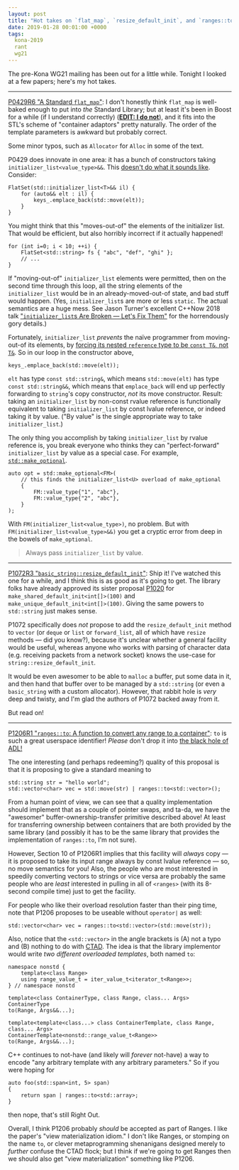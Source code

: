 ```yaml
---
layout: post
title: "Hot takes on `flat_map`, `resize_default_init`, and `ranges::to`"
date: 2019-01-28 00:01:00 +0000
tags:
  kona-2019
  rant
  wg21
---
```


The pre-Kona WG21 mailing has been out for a little while. Tonight I looked at a few papers;
here's my hot takes.

----

[P0429R6 "A Standard `flat_map`"](http://www.open-std.org/jtc1/sc22/wg21/docs/papers/2019/p0429r6.pdf):
I don't honestly think `flat_map` is well-baked enough to put into _the_ Standard Library; but at least
it's been in Boost for a while (if I understand correctly)
(<b>[EDIT: I do not](/blog/2019/01/29/contra-flat-map)</b>), and it fits into the STL's scheme of
"container adaptors" pretty naturally. The order of the template parameters is awkward but probably
correct.

Some minor typos, such as `Allocator` for `Alloc` in some of the text.

P0429 does innovate in one area: it has a bunch of constructors taking `initializer_list<value_type>&&`.
This [doesn't do what it sounds like](https://wandbox.org/permlink/KZykSIUfi5e2hJkL). Consider:

    FlatSet(std::initializer_list<T>&& il) {
        for (auto&& elt : il) {
            keys_.emplace_back(std::move(elt));
        }
    }

You might think that this "moves-out-of" the elements of the initializer list. That would be
efficient, but also horribly incorrect if it actually happened!

    for (int i=0; i < 10; ++i) {
        FlatSet<std::string> fs { "abc", "def", "ghi" };
        // ...
    }

If "moving-out-of" `initializer_list` elements were permitted, then on the second time through
this loop, all the string elements of the `initializer_list` would be in an already-moved-out-of
state, and bad stuff would happen. (Yes, `initializer_list`s are more or less `static`. The
actual semantics are a huge mess. See Jason Turner's excellent C++Now 2018 talk
["`initializer_list`s Are Broken — Let's Fix Them"](https://www.youtube.com/watch?v=sSlmmZMFsXQ)
for the horrendously gory details.)

Fortunately, `initializer_list` _prevents_ the naïve programmer from moving-out-of its elements,
by [forcing its nested `reference` type to be `const T&`, not `T&`](https://en.cppreference.com/w/cpp/utility/initializer_list).
So in our loop in the constructor above,

    keys_.emplace_back(std::move(elt));

`elt` has type `const std::string&`, which means `std::move(elt)` has type `const std::string&&`,
which means that `emplace_back` will end up perfectly forwarding to `string`'s copy constructor,
_not_ its move constructor. Result: taking an `initializer_list` by non-const rvalue reference
is functionally equivalent to taking `initializer_list` by const lvalue reference, or indeed taking
it by value. ("By value" is the single appropriate way to take `initializer_list`.)

The only thing you accomplish by taking `initializer_list` by rvalue reference is, you break everyone
who thinks they can "perfect-forward" `initializer_list` by value as a special case. For example,
[`std::make_optional`](https://godbolt.org/z/VNvH21).

    auto opt = std::make_optional<FM>(
        // this finds the initializer_list<U> overload of make_optional
        {
            FM::value_type{"1", "abc"},
            FM::value_type{"2", "abc"},
        }
    );

With `FM(initializer_list<value_type>)`, no problem.
But with `FM(initializer_list<value_type>&&)` you get a cryptic error from deep in the
bowels of `make_optional`.

> Always pass `initializer_list` by value.

----

[P1072R3 "`basic_string::resize_default_init`"](http://www.open-std.org/jtc1/sc22/wg21/docs/papers/2019/p1072r3.html):
Ship it! I've watched this one for a while, and I think this is as good as it's going to get.
The library folks have already approved its sister proposal
[P1020](http://www.open-std.org/jtc1/sc22/wg21/docs/papers/2018/p1020r1.html)
for `make_shared_default_init<int[]>(100)` and `make_unique_default_init<int[]>(100)`. Giving the
same powers to `std::string` just makes sense.

P1072 specifically does _not_ propose to add the `resize_default_init` method to `vector` (or `deque`
or `list` or `forward_list`, all of which have `resize` methods — did you know?), because it's unclear
whether a general facility would be useful, whereas anyone who works with parsing of character data
(e.g. receiving packets from a network socket) knows the use-case for `string::resize_default_init`.

It would be even awesomer to be able to `malloc` a buffer, put some data in it, and then hand that buffer
over to be managed by a `std::string` (or even a `basic_string` with a custom allocator). However,
that rabbit hole is _very_ deep and twisty, and I'm glad the authors of P1072 backed away from it.

But read on!

----

[P1206R1 "`ranges::to`: A function to convert any range to a container"](http://www.open-std.org/jtc1/sc22/wg21/docs/papers/2019/p1206r1.pdf):
`to` is such a great userspace identifier! _Please_ don't drop it into
[the black hole of ADL!](/blog/2018/11/04/std-hash-value/)

The one interesting (and perhaps redeeming?) quality of this proposal is that it is proposing
to give a standard meaning to

    std::string str = "hello world";
    std::vector<char> vec = std::move(str) | ranges::to<std::vector>();

From a human point of view, we can see that a quality implementation should implement that as a
couple of pointer swaps, and ta-da, we have the "awesomer" buffer-ownership-transfer primitive
described above! At least for transferring
ownership between containers that are both provided by the same library (and possibly
it has to be the same library that provides the implementation of `ranges::to`, I'm not sure).

However, Section 10 of P1206R1 implies that this facility will _always_ copy — it is proposed
to take its input range always by const lvalue reference — so, no move semantics for you!
Also, the people who are most interested in speedily converting vectors to strings or vice versa
are probably the same people who are _least_ interested in pulling in all of `<ranges>` (with
its 8-second compile time) just to get the facility.

For people who like their overload resolution faster than their ping time,
note that P1206 proposes to be useable without `operator|` as well:

    std::vector<char> vec = ranges::to<std::vector>(std::move(str));

Also, notice that the `<std::vector>` in the angle brackets is (A) not a typo and (B) nothing
to do with [CTAD](/blog/2018/12/09/wctad/).
The idea is that the library implementor would write _two different overloaded templates_,
both named `to`:

    namespace nonstd {
        template<class Range>
        using range_value_t = iter_value_t<iterator_t<Range>>;
    } // namespace nonstd

    template<class ContainerType, class Range, class... Args>
    ContainerType
    to(Range, Args&&...);

    template<template<class...> class ContainerTemplate, class Range, class... Args>
    ContainerTemplate<nonstd::range_value_t<Range>>
    to(Range, Args&&...);

C++ continues to not-have (and likely will _forever_ not-have) a way to encode "any arbitrary
template with any arbitrary parameters." So if you were hoping for

    auto foo(std::span<int, 5> span)
    {
        return span | ranges::to<std::array>;
    }

then nope, that's still Right Out.

Overall, I think P1206 probably _should_ be accepted as part of Ranges. I like the paper's
"view materialization idiom." I don't like Ranges, or stomping on the name `to`, or clever
metaprogramming shenanigans designed merely to _further_ confuse the CTAD flock; but I think
if we're going to get Ranges then we should also get "view materialization" something like P1206.
